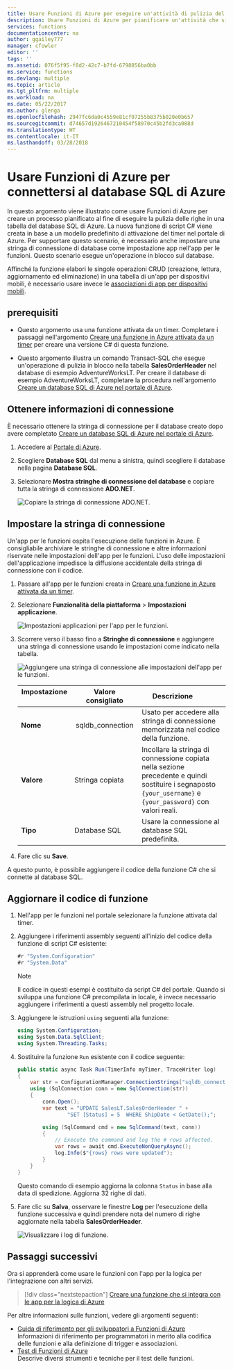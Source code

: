 ```yaml
---
title: Usare Funzioni di Azure per eseguire un'attività di pulizia del database | Microsoft Docs
description: Usare Funzioni di Azure per pianificare un'attività che si connette al database SQL di Azure per eseguire una pulizia periodica delle righe.
services: functions
documentationcenter: na
author: ggailey777
manager: cfowler
editor: ''
tags: ''
ms.assetid: 076f5f95-f8d2-42c7-b7fd-6798856ba0bb
ms.service: functions
ms.devlang: multiple
ms.topic: article
ms.tgt_pltfrm: multiple
ms.workload: na
ms.date: 05/22/2017
ms.author: glenga
ms.openlocfilehash: 2947fc6da0c4559e81cf97255b8375b020e0b657
ms.sourcegitcommit: d74657d1926467210454f58970c45b2fd3ca088d
ms.translationtype: HT
ms.contentlocale: it-IT
ms.lasthandoff: 03/28/2018
---
```

# <a name="use-azure-functions-to-connect-to-an-azure-sql-database"></a>Usare Funzioni di Azure per connettersi al database SQL di Azure
In questo argomento viene illustrato come usare Funzioni di Azure per creare un processo pianificato al fine di eseguire la pulizia delle righe in una tabella del database SQL di Azure. La nuova funzione di script C# viene creata in base a un modello predefinito di attivazione del timer nel portale di Azure. Per supportare questo scenario, è necessario anche impostare una stringa di connessione di database come impostazione app nell'app per le funzioni. Questo scenario esegue un'operazione in blocco sul database. 

Affinché la funzione elabori le singole operazioni CRUD (creazione, lettura, aggiornamento ed eliminazione) in una tabella di un'app per dispositivi mobili, è necessario usare invece le [associazioni di app per dispositivi mobili](functions-bindings-mobile-apps.md).

## <a name="prerequisites"></a>prerequisiti

+ Questo argomento usa una funzione attivata da un timer. Completare i passaggi nell'argomento [Creare una funzione in Azure attivata da un timer](functions-create-scheduled-function.md) per creare una versione C# di questa funzione.   

+ Questo argomento illustra un comando Transact-SQL che esegue un'operazione di pulizia in blocco nella tabella **SalesOrderHeader** nel database di esempio AdventureWorksLT. Per creare il database di esempio AdventureWorksLT, completare la procedura nell'argomento [Creare un database SQL di Azure nel portale di Azure](../sql-database/sql-database-get-started-portal.md). 

## <a name="get-connection-information"></a>Ottenere informazioni di connessione

È necessario ottenere la stringa di connessione per il database creato dopo avere completato [Creare un database SQL di Azure nel portale di Azure](../sql-database/sql-database-get-started-portal.md).

1. Accedere al [Portale di Azure](https://portal.azure.com/).
 
3. Scegliere **Database SQL** dal menu a sinistra, quindi scegliere il database nella pagina **Database SQL**.

4. Selezionare **Mostra stringhe di connessione del database** e copiare tutta la stringa di connessione **ADO.NET**. 

    ![Copiare la stringa di connessione ADO.NET.](./media/functions-scenario-database-table-cleanup/adonet-connection-string.png)

## <a name="set-the-connection-string"></a>Impostare la stringa di connessione 

Un'app per le funzioni ospita l'esecuzione delle funzioni in Azure. È consigliabile archiviare le stringhe di connessione e altre informazioni riservate nelle impostazioni dell'app per le funzioni. L'uso delle impostazioni dell'applicazione impedisce la diffusione accidentale della stringa di connessione con il codice. 

1. Passare all'app per le funzioni creata in [Creare una funzione in Azure attivata da un timer](functions-create-scheduled-function.md).

2. Selezionare **Funzionalità della piattaforma** > **Impostazioni applicazione**.
   
    ![Impostazioni applicazioni per l'app per le funzioni.](./media/functions-scenario-database-table-cleanup/functions-app-service-settings.png)

2. Scorrere verso il basso fino a **Stringhe di connessione** e aggiungere una stringa di connessione usando le impostazioni come indicato nella tabella.
   
    ![Aggiungere una stringa di connessione alle impostazioni dell'app per le funzioni.](./media/functions-scenario-database-table-cleanup/functions-app-service-settings-connection-strings.png)

    | Impostazione       | Valore consigliato | Descrizione             | 
    | ------------ | ------------------ | --------------------- | 
    | **Nome**  |  sqldb_connection  | Usato per accedere alla stringa di connessione memorizzata nel codice della funzione.    |
    | **Valore** | Stringa copiata  | Incollare la stringa di connessione copiata nella sezione precedente e quindi sostituire i segnaposto `{your_username}` e `{your_password}` con valori reali. |
    | **Tipo** | Database SQL | Usare la connessione al database SQL predefinita. |   

3. Fare clic su **Save**.

A questo punto, è possibile aggiungere il codice della funzione C# che si connette al database SQL.

## <a name="update-your-function-code"></a>Aggiornare il codice di funzione

1. Nell'app per le funzioni nel portale selezionare la funzione attivata dal timer.
 
3. Aggiungere i riferimenti assembly seguenti all'inizio del codice della funzione di script C# esistente:

    ```cs
    #r "System.Configuration"
    #r "System.Data"
    ```
    >[!NOTE]
    >Il codice in questi esempi è costituito da script C# del portale. Quando si sviluppa una funzione C# precompilata in locale, è invece necessario aggiungere i riferimenti a questi assembly nel progetto locale.  

3. Aggiungere le istruzioni `using` seguenti alla funzione:
    ```cs
    using System.Configuration;
    using System.Data.SqlClient;
    using System.Threading.Tasks;
    ```

4. Sostituire la funzione `Run` esistente con il codice seguente:
    ```cs
    public static async Task Run(TimerInfo myTimer, TraceWriter log)
    {
        var str = ConfigurationManager.ConnectionStrings["sqldb_connection"].ConnectionString;
        using (SqlConnection conn = new SqlConnection(str))
        {
            conn.Open();
            var text = "UPDATE SalesLT.SalesOrderHeader " + 
                    "SET [Status] = 5  WHERE ShipDate < GetDate();";

            using (SqlCommand cmd = new SqlCommand(text, conn))
            {
                // Execute the command and log the # rows affected.
                var rows = await cmd.ExecuteNonQueryAsync();
                log.Info($"{rows} rows were updated");
            }
        }
    }
    ```

    Questo comando di esempio aggiorna la colonna `Status` in base alla data di spedizione. Aggiorna 32 righe di dati.

5. Fare clic su **Salva**, osservare le finestre **Log** per l'esecuzione della funzione successiva e quindi prendere nota del numero di righe aggiornate nella tabella **SalesOrderHeader**.

    ![Visualizzare i log di funzione.](./media/functions-scenario-database-table-cleanup/functions-logs.png)

## <a name="next-steps"></a>Passaggi successivi

Ora si apprenderà come usare le funzioni con l'app per la logica per l'integrazione con altri servizi.

> [!div class="nextstepaction"] 
> [Creare una funzione che si integra con le app per la logica di Azure](functions-twitter-email.md)

Per altre informazioni sulle funzioni, vedere gli argomenti seguenti:

* [Guida di riferimento per gli sviluppatori a Funzioni di Azure](functions-reference.md)  
  Informazioni di riferimento per programmatori in merito alla codifica delle funzioni e alla definizione di trigger e associazioni.
* [Test di Funzioni di Azure](functions-test-a-function.md)  
  Descrive diversi strumenti e tecniche per il test delle funzioni.  
